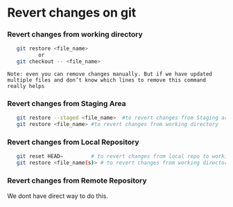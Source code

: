 # Revert changes on git

### Revert changes from working directory
```sh
   git restore <file_name> 
          or
   git checkout -- <file_name>
```
`Note: even you can remove changes manually. But if we have updated multiple files and don’t know which lines to remove this command really helps`

### Revert changes from Staging Area
```sh 
   git restore --staged <file_name>  #to revert changes from Staging area to working directory  
   git restore <file_name> #to revert changes from working directory  
```

### Revert changes from Local Repository 
```sh 
   git reset HEAD~         # to revert changes from local repo to working directory
   git restore <file_name(s)> # to revert changes from working directory  
```

### Revert changes from Remote Repository 

We dont have direct way to do this.
